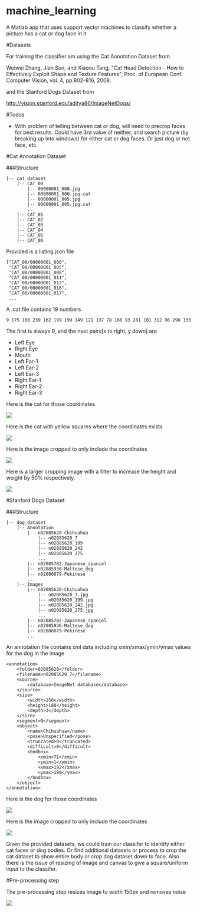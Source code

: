 # machine_learning
A Matlab app that uses support vector machines to classify whether a picture has a cat or dog face in it


#Datasets

For training the classifier am using the Cat Annotation Dataset from 

Weiwei Zhang, Jian Sun, and Xiaoou Tang, "Cat Head Detection - How to Effectively Exploit Shape and Texture Features", Proc. of European Conf. Computer Vision, vol. 4, pp.802-816, 2008.

and the Stanford Dogs Dataset from 

http://vision.stanford.edu/aditya86/ImageNetDogs/

#Todos

- With problem of telling between cat or dog, will need to precrop faces for best results. Could have 3rd value of neither, and search picture (by breaking up into windows) for either cat or dog faces. Or just dog or not face, etc.



#Cat Annotation Dataset

###Structure

    |-- cat_dataset
        |-- CAT_00
            |-- 00000001_000.jpg
            |-- 00000001_000.jpg.cat
            |-- 00000001_005.jpg
            |-- 00000001_005.jpg.cat
            ...
        |-- CAT_01
        |-- CAT_02
        |-- CAT_03
        |-- CAT_04
        |-- CAT_05
        |-- CAT_06

Provided is a listing.json file 

    ["CAT_00/00000001_000",
     "CAT_00/00000001_005",
     "CAT_00/00000001_008",
     "CAT_00/00000001_011",
     "CAT_00/00000001_012",
     "CAT_00/00000001_016",
     "CAT_00/00000001_017",
     ...

A .cat file contains 19 numbers

    9 175 160 239 162 199 199 149 121 137 78 166 93 281 101 312 96 296 133 

The first is always 9, and the next pairs[x to right, y down] are 

- Left Eye
- Right Eye
- Mouth
- Left Ear-1
- Left Ear-2
- Left Ear-3
- Right Ear-1
- Right Ear-2
- Right Ear-3

Here is the cat for those coordinates


![](readme_cat.jpg)


Here is the cat with yellow squares where the coordinates exists


![](readme_cat_dots.jpg)


Here is the image cropped to only include the coordinates

![](readme_cat_cropped.jpg)

Here is a larger cropping image with a filter to increase the height and weight by 50% respectively.

![](readme_cat_larger_cropped.jpg)

#Stanford Dogs Dataset

###Structure

    |-- dog_dataset
        |-- Annotation
            |-- n02085620-Chihuahua
                |-- n02085620_7
                |-- n02085620_199
                |-- n02085620_242
                |-- n02085620_275
                ...
            |-- n02085782-Japanese_spaniel
            |-- n02085936-Maltese_dog
            |-- n02086079-Pekinese
            ... 
        |-- Images
            |-- n02085620-Chihuahua
                |-- n02085620_7.jpg
                |-- n02085620_199.jpg
                |-- n02085620_242.jpg
                |-- n02085620_275.jpg
                ...
            |-- n02085782-Japanese_spaniel
            |-- n02085936-Maltese_dog
            |-- n02086079-Pekinese
            ... 


An annotation file contains xml data including xmin/xmax/ymin/ymax values for the dog in the image

    <annotation>
        <folder>02085620</folder>
        <filename>n02085620_7</filename>
        <source>
            <database>ImageNet database</database>
        </source>
        <size>
            <width>250</width>
            <height>188</height>
            <depth>3</depth>
        </size>
        <segment>0</segment>
        <object>
            <name>Chihuahua</name>
            <pose>Unspecified</pose>
            <truncated>0</truncated>
            <difficult>0</difficult>
            <bndbox>
                <xmin>71</xmin>
                <ymin>1</ymin>
                <xmax>192</xmax>
                <ymax>180</ymax>
            </bndbox>
        </object>
    </annotation>

Here is the dog for those coordinates

![](readme_dog.jpg)

Here is the image cropped to only include the coordinates

![](readme_dog_cropped.jpg)

Given the provided datasets, we could train our classifer to identify either cat faces or dog bodies.  Or find additional datasets or process to crop the cat dataset to show entire body or crop dog dataset down to face.  Also there is the issue of resizing of image and canvas to give a square/uniform input to the classifer.

#Pre-processing step

The pre-processing step resizes image to width 150px and removes noise

![](readme_cat_processed1.jpg)

